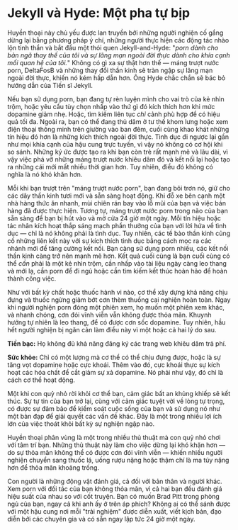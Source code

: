 # Jekyll và Hyde: Một pha tự bịp 

Huyền thoại này chủ yếu được lan truyền bởi những người nghiện cố gắng dừng lại bằng phương pháp ý chí, những người thực hiện các động tác nhào lộn tinh thần và bắt đầu một thói quen Jekyll-and-Hyde: "*porn dành cho bản ngã thay thế của tôi và sự lãng mạn ngoài đời thực dành cho khía cạnh mối quan hệ của tôi.*" Không có gì xa sự thật hơn thế — máng trượt nước porn, DeltaFosB và những thay đổi thần kinh sẽ tràn ngập sự lãng mạn ngoài đời thực, khiến nó kém hấp dẫn hơn. Ông Hyde chắc chắn sẽ bác bỏ hướng dẫn của Tiến sĩ Jekyll.

Nếu bạn sử dụng porn, bạn đang tự rèn luyện mình cho vai trò của kẻ nhìn trộm, hoặc yêu cầu tùy chọn nhấp vào thứ gì đó kích thích hơn khi mức dopamine giảm nhẹ. Hoặc, tìm kiếm liên tục *chỉ* cảnh phù hợp để có hiệu quả tối đa. Ngoài ra, bạn có thể đang thủ dâm ở tư thế khom lưng hoặc xem điện thoại thông minh trên giường vào ban đêm, cuối cùng khao khát những tín hiệu đó hơn là những kích thích ngoài đời thực. Tình dục đi ngược lại gần như mọi khía cạnh của hậu cung trực tuyến, vì vậy nó không có cơ hội khi so sánh. Những ký ức được tạo ra khi bạn còn trẻ rất mạnh mẽ và lâu dài, vì vậy việc phá vỡ những máng trượt nước khiêu dâm đó và kết nối lại hoặc tạo ra những cái mới mất nhiều thời gian hơn. Tuy nhiên, điều đó không có nghĩa là nó khó khăn hơn.

Mỗi khi bạn trượt trên "máng trượt nước porn", bạn đang bôi trơn nó, giữ cho các dây thần kinh tươi mới và sẵn sàng hoạt động. Khi đỗ xe bên cạnh một nhà hàng thức ăn nhanh, mùi chiên rán bay vào lỗ mũi của bạn và việc bán hàng đã được thực hiện. Tương tự, máng trượt nước porn trong não của bạn sẵn sàng để bạn bị hút vào và mở cửa 24 giờ một ngày. Mỗi tín hiệu hoặc tác nhân kích hoạt thắp sáng mạch phần thưởng của bạn với lời hứa về tình dục — chỉ là nó không phải là tình dục. Tuy nhiên, các tế bào thần kinh củng cố những liên kết này với sự kích thích tình dục bằng cách mọc ra các nhánh mới để tăng cường kết nối. Bạn càng sử dụng porn nhiều, các kết nối thần kinh càng trở nên mạnh mẽ hơn. Kết quả cuối cùng là bạn cuối cùng có thể *cần* phải là một kẻ nhìn trộm, cần nhấp vào tài liệu ngày càng leo thang và mới lạ, cần porn để đi ngủ hoặc cần tìm kiếm kết thúc hoàn hảo để hoàn thành công việc.

Như với bất kỳ chất hoặc thuốc hành vi nào, cơ thể xây dựng khả năng chịu đựng và thuốc ngừng giảm bớt cơn thèm thuồng cai nghiện hoàn toàn. Ngay khi người nghiện porn đóng một phiên xem, họ muốn một phiên xem khác, và nhanh chóng, cơn đói vĩnh viễn vẫn không được thỏa mãn. Khuynh hướng tự nhiên là leo thang, để có được cơn sốc dopamine. Tuy nhiên, hầu hết người nghiện bị ngăn cản làm điều này vì một hoặc cả hai lý do sau.

**Tiền bạc:** Họ không đủ khả năng đăng ký các trang web khiêu dâm trả phí.

**Sức khỏe:** Chỉ có một lượng mà cơ thể có thể chịu đựng được, hoặc là sự tăng vọt dopamine hoặc cực khoái. Thêm vào đó, cực khoái thực sự kích hoạt các hóa chất để cắt giảm sự xả dopamine. Nó phải như vậy, đó chỉ là cách cơ thể hoạt động.

Một khi con quỷ nhỏ rời khỏi cơ thể bạn, cảm giác bất an khủng khiếp sẽ kết thúc. Sự tự tin của bạn trở lại, cùng với cảm giác tuyệt vời về lòng tự trọng, có được sự đảm bảo để kiểm soát cuộc sống của bạn và sử dụng nó như một bàn đạp để giải quyết các vấn đề khác. Đây là một trong nhiều lợi ích lớn của việc thoát khỏi bất kỳ sự nghiện ngập nào.

Huyền thoại phân vùng là một trong nhiều thủ thuật mà con quỷ nhỏ chơi với tâm trí bạn. Những thủ thuật này làm cho việc dừng lại khó khăn hơn — do sự thỏa mãn không thể có được cơn đói vĩnh viễn — khiến nhiều người nghiện chuyển sang thuốc lá, uống rượu nặng hoặc thậm chí là ma túy nặng hơn để thỏa mãn khoảng trống.

Con người là những động vật đánh giá, cả đối với bản thân và người khác. Xem porn với đối tác của bạn không thỏa mãn, vì cả hai bạn đều đánh giá hiệu suất của nhau so với cốt truyện. Bạn có muốn Brad Pitt trong phòng ngủ của bạn, ngay cả khi anh ấy ở trên áp phích? Không ai có thể sánh được với một hậu cung nơi mỗi "trải nghiệm" được diễn xuất, viết kịch bản, đạo diễn bởi các chuyên gia và có sẵn ngay lập tức 24 giờ một ngày.
